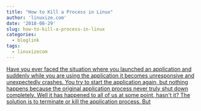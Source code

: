```yaml
---
title: "How to Kill a Process in Linux"
author: 'linuxize.com'
date: '2018-08-29'
slug: how-to-kill-a-process-in-linux
categories:
  - bloglink
tags:
  - linuxizecom
---
```


[Have you ever faced the situation where you launched an application and suddenly while you are using the application it becomes unresponsive and unexpectedly crashes. You try to start the application again, but nothing happens because the original application process never truly shut down completely. Well it has happened to all of us at some point, hasn't it? The solution is to terminate or kill the application process. But<i class="fas fa-external-link-alt"></i>](https://linuxize.com/post/how-to-kill-a-process-in-linux/)

